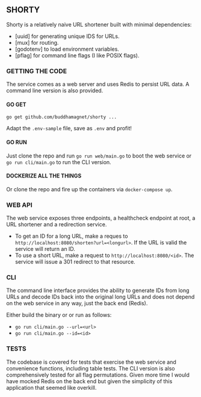 ## SHORTY

Shorty is a relatively naive URL shortener built with
minimal dependencies:

* [uuid] for generating unique IDS for URLs.
* [mux] for routing.
* [godotenv] to load environment variables.
* [pflag] for command line flags (I like POSIX flags).

### GETTING THE CODE

The service comes as a web server and uses Redis to persist URL data. A command line
version is also provided.

#### GO GET

```go get github.com/buddhamagnet/shorty ...```

Adapt the ```.env-sample``` file, save as ```.env``` and profit!

#### GO RUN

Just clone the repo and run ```go run web/main.go``` to boot the web service or ```go run cli/main.go``` to run the CLI version.

#### DOCKERIZE ALL THE THINGS

Or clone the repo and fire up the containers via ```docker-compose up```.

###  WEB API

The web service exposes three endpoints, a healthcheck endpoint at root, a URL shortener and a redirection service. 

* To get an ID for a long URL, make a reques to ```http://localhost:8080/shorten?url=<longurl>```. If the URL is valid the service will return an ID.
* To use a short URL, make a request to ```http://localhost:8080/<id>```. The service will issue a 301 redirect to that resource.

### CLI

The command line interface provides the ability to generate IDs from long URLs and
decode IDs back into the original long URLs and does not depend on the web service in any way, just the back end (Redis).

Either build the binary or or run as follows:

* ```go run cli/main.go --url=<url>```
* ```go run cli/main.go --id=<id>```

### TESTS

The codebase is covered for tests that exercise the web service and convenience functions, including table tests. The CLI version is also comprehensively tested for all flag permutations. Given more time I would have mocked Redis on the back end but given the simplicity of this application that seemed like overkill.
